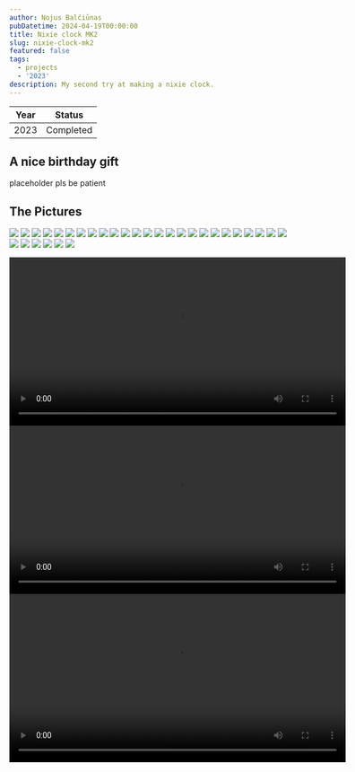 ```yaml
---
author: Nojus Balčiūnas
pubDatetime: 2024-04-19T00:00:00
title: Nixie clock MK2
slug: nixie-clock-mk2
featured: false
tags:
  - projects
  - '2023'
description: My second try at making a nixie clock.
---
```


| Year |  Status   |
|:----:|:---------:|
| 2023 | Completed |

## A nice birthday gift

placeholder pls be patient

## The Pictures

![](../../assets/images/nixie-clock-mk2/1.jpg)
![](../../assets/images/nixie-clock-mk2/2.jpg)
![](../../assets/images/nixie-clock-mk2/3.jpg)
![](../../assets/images/nixie-clock-mk2/4.jpg)
![](../../assets/images/nixie-clock-mk2/5.jpg)
![](../../assets/images/nixie-clock-mk2/6.jpg)
![](../../assets/images/nixie-clock-mk2/7.jpg)
![](../../assets/images/nixie-clock-mk2/8.jpg)
![](../../assets/images/nixie-clock-mk2/9.jpg)
![](../../assets/images/nixie-clock-mk2/10.jpg)
![](../../assets/images/nixie-clock-mk2/11.jpg)
![](../../assets/images/nixie-clock-mk2/12.jpg)
![](../../assets/images/nixie-clock-mk2/13.jpg)
![](../../assets/images/nixie-clock-mk2/14.jpg)
![](../../assets/images/nixie-clock-mk2/15.jpg)
![](../../assets/images/nixie-clock-mk2/16.jpg)
![](../../assets/images/nixie-clock-mk2/17.jpg)
![](../../assets/images/nixie-clock-mk2/18.jpg)
![](../../assets/images/nixie-clock-mk2/19.jpg)
![](../../assets/images/nixie-clock-mk2/20.jpg)
![](../../assets/images/nixie-clock-mk2/21.jpg)
![](../../assets/images/nixie-clock-mk2/22.jpg)
![](../../assets/images/nixie-clock-mk2/23.jpg)
![](../../assets/images/nixie-clock-mk2/24.jpg)
![](../../assets/images/nixie-clock-mk2/25.jpg)
![](../../assets/images/nixie-clock-mk2/26.jpg)
![](../../assets/images/nixie-clock-mk2/27.jpg)
![](../../assets/images/nixie-clock-mk2/28.jpg)
![](../../assets/images/nixie-clock-mk2/29.jpg)
![](../../assets/images/nixie-clock-mk2/30.jpg)
![](../../assets/images/nixie-clock-mk2/31.jpg)
<center>
<video width="600" height="auto" controls>
  <source src="/assets/images/nixie-clock-mk2/1.mp4" type="video/mp4">
</video>
</center>
<center>
<video width="600" height="auto" controls>
  <source src="/assets/images/nixie-clock-mk2/2.mp4" type="video/mp4">
</video>
</center>
<center>
<video width="600" height="auto" controls>
  <source src="/assets/images/nixie-clock-mk2/3.mp4" type="video/mp4">
</video>
</center>
